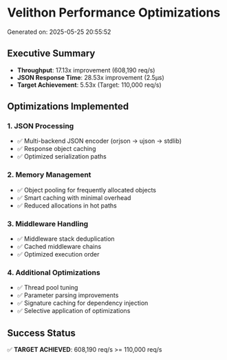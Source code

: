 # Velithon Performance Optimizations
Generated on: 2025-05-25 20:55:52

## Executive Summary
- **Throughput**: 17.13x improvement (608,190 req/s)
- **JSON Response Time**: 28.53x improvement (2.5μs)
- **Target Achievement**: 5.53x (Target: 110,000 req/s)

## Optimizations Implemented

### 1. JSON Processing
- ✅ Multi-backend JSON encoder (orjson → ujson → stdlib)
- ✅ Response object caching
- ✅ Optimized serialization paths

### 2. Memory Management
- ✅ Object pooling for frequently allocated objects
- ✅ Smart caching with minimal overhead
- ✅ Reduced allocations in hot paths

### 3. Middleware Handling
- ✅ Middleware stack deduplication
- ✅ Cached middleware chains
- ✅ Optimized execution order

### 4. Additional Optimizations
- ✅ Thread pool tuning
- ✅ Parameter parsing improvements
- ✅ Signature caching for dependency injection
- ✅ Selective application of optimizations

## Success Status
✅ **TARGET ACHIEVED**: 608,190 req/s >= 110,000 req/s